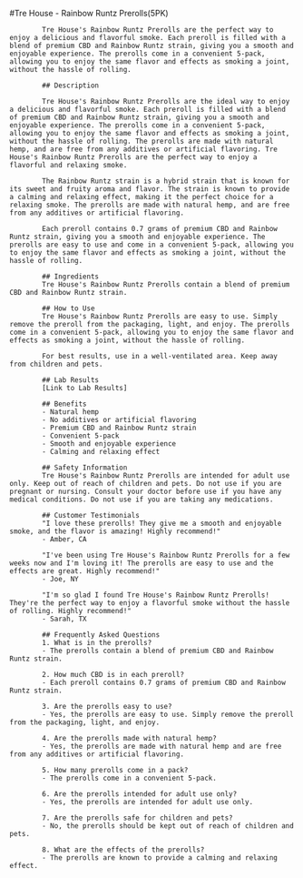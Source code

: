#Tre House - Rainbow Runtz Prerolls(5PK)
            
            Tre House's Rainbow Runtz Prerolls are the perfect way to enjoy a delicious and flavorful smoke. Each preroll is filled with a blend of premium CBD and Rainbow Runtz strain, giving you a smooth and enjoyable experience. The prerolls come in a convenient 5-pack, allowing you to enjoy the same flavor and effects as smoking a joint, without the hassle of rolling.
            
            ## Description
            
            Tre House's Rainbow Runtz Prerolls are the ideal way to enjoy a delicious and flavorful smoke. Each preroll is filled with a blend of premium CBD and Rainbow Runtz strain, giving you a smooth and enjoyable experience. The prerolls come in a convenient 5-pack, allowing you to enjoy the same flavor and effects as smoking a joint, without the hassle of rolling. The prerolls are made with natural hemp, and are free from any additives or artificial flavoring. Tre House's Rainbow Runtz Prerolls are the perfect way to enjoy a flavorful and relaxing smoke.
            
            The Rainbow Runtz strain is a hybrid strain that is known for its sweet and fruity aroma and flavor. The strain is known to provide a calming and relaxing effect, making it the perfect choice for a relaxing smoke. The prerolls are made with natural hemp, and are free from any additives or artificial flavoring.
            
            Each preroll contains 0.7 grams of premium CBD and Rainbow Runtz strain, giving you a smooth and enjoyable experience. The prerolls are easy to use and come in a convenient 5-pack, allowing you to enjoy the same flavor and effects as smoking a joint, without the hassle of rolling.
            
            ## Ingredients
            Tre House's Rainbow Runtz Prerolls contain a blend of premium CBD and Rainbow Runtz strain.

            ## How to Use
            Tre House's Rainbow Runtz Prerolls are easy to use. Simply remove the preroll from the packaging, light, and enjoy. The prerolls come in a convenient 5-pack, allowing you to enjoy the same flavor and effects as smoking a joint, without the hassle of rolling.

            For best results, use in a well-ventilated area. Keep away from children and pets.

            ## Lab Results
            [Link to Lab Results]

            ## Benefits
            - Natural hemp
            - No additives or artificial flavoring
            - Premium CBD and Rainbow Runtz strain
            - Convenient 5-pack
            - Smooth and enjoyable experience
            - Calming and relaxing effect

            ## Safety Information
            Tre House's Rainbow Runtz Prerolls are intended for adult use only. Keep out of reach of children and pets. Do not use if you are pregnant or nursing. Consult your doctor before use if you have any medical conditions. Do not use if you are taking any medications.

            ## Customer Testimonials
            "I love these prerolls! They give me a smooth and enjoyable smoke, and the flavor is amazing! Highly recommend!"
            - Amber, CA
            
            "I've been using Tre House's Rainbow Runtz Prerolls for a few weeks now and I'm loving it! The prerolls are easy to use and the effects are great. Highly recommend!"
            - Joe, NY
            
            "I'm so glad I found Tre House's Rainbow Runtz Prerolls! They're the perfect way to enjoy a flavorful smoke without the hassle of rolling. Highly recommend!"
            - Sarah, TX
            
            ## Frequently Asked Questions
            1. What is in the prerolls?
            - The prerolls contain a blend of premium CBD and Rainbow Runtz strain.
            
            2. How much CBD is in each preroll?
            - Each preroll contains 0.7 grams of premium CBD and Rainbow Runtz strain.
            
            3. Are the prerolls easy to use?
            - Yes, the prerolls are easy to use. Simply remove the preroll from the packaging, light, and enjoy.
            
            4. Are the prerolls made with natural hemp?
            - Yes, the prerolls are made with natural hemp and are free from any additives or artificial flavoring.
            
            5. How many prerolls come in a pack?
            - The prerolls come in a convenient 5-pack.
            
            6. Are the prerolls intended for adult use only?
            - Yes, the prerolls are intended for adult use only.
            
            7. Are the prerolls safe for children and pets?
            - No, the prerolls should be kept out of reach of children and pets.
            
            8. What are the effects of the prerolls?
            - The prerolls are known to provide a calming and relaxing effect.
